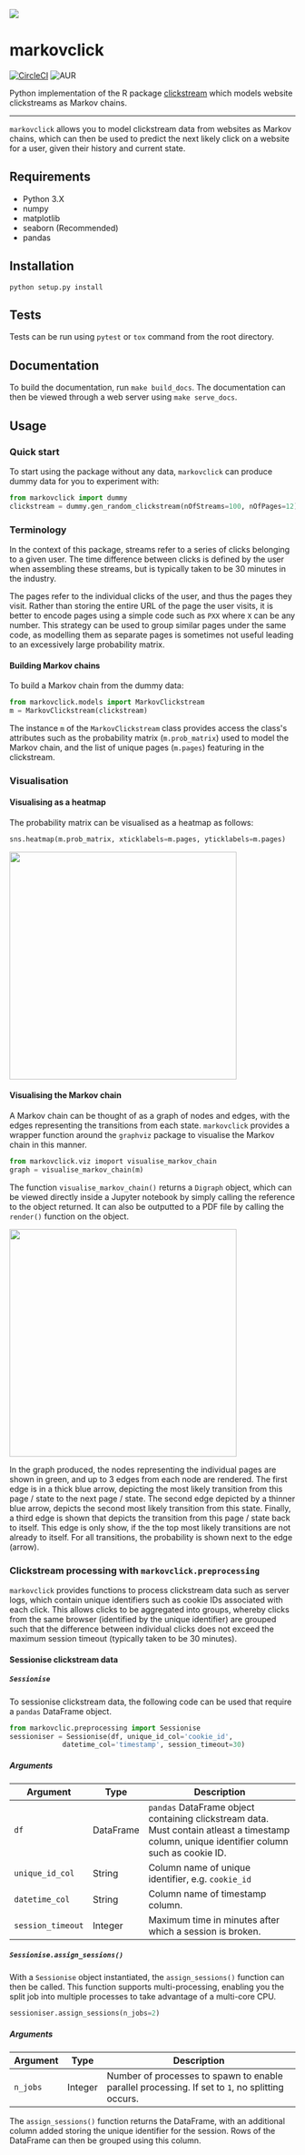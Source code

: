![](header.png)

# markovclick

[![CircleCI](https://circleci.com/gh/ismailuddin/markovclick/tree/master.svg?style=svg)](https://circleci.com/gh/ismailuddin/markovclick/tree/master)
![AUR](https://img.shields.io/aur/license/yaourt.svg)

Python implementation of the R package [clickstream](https://cran.r-project.org/web/packages/clickstream/index.html) which models website clickstreams as Markov chains.

---

`markovclick` allows you to model clickstream data from websites as Markov chains, which can then be used to predict the next likely click on a website for a user, given their history and current state. 

## Requirements
* Python 3.X
* numpy
* matplotlib
* seaborn (Recommended)
* pandas

## Installation
```
python setup.py install
```

## Tests
Tests can be run using `pytest` or `tox` command from the root directory.

## Documentation
To build the documentation, run `make build_docs`. The documentation can then be viewed through a web server using `make serve_docs`.

## Usage

### Quick start
To start using the package without any data, `markovclick` can produce dummy data for you to experiment with:

```python
from markovclick import dummy
clickstream = dummy.gen_random_clickstream(nOfStreams=100, nOfPages=12)
```


### Terminology
In the context of this package, streams refer to a series of clicks belonging to a given user. The time difference between clicks is defined by the user when assembling these streams, but is typically taken to be 30 minutes in the industry.

The pages refer to the individual clicks of the user, and thus the pages they visit. Rather than storing the entire URL of the page the user visits, it is better to encode pages using a simple code such as `PXX` where `X` can be any number. This strategy can be used to group similar pages under the same code, as modelling them as separate pages is sometimes not useful leading to an excessively large probability matrix.


#### Building Markov chains
To build a Markov chain from the dummy data:

```python
from markovclick.models import MarkovClickstream
m = MarkovClickstream(clickstream)
```

The instance `m` of the `MarkovClickstream` class provides access the class's attributes such as the probability matrix (`m.prob_matrix`) used to model the Markov chain, and the list of unique pages (`m.pages`) featuring in the clickstream.

### Visualisation 

#### Visualising as a heatmap

The probability matrix can be visualised as a heatmap as follows:

```python
sns.heatmap(m.prob_matrix, xticklabels=m.pages, yticklabels=m.pages)
```


<img src="heatmap_example.png" width="400">

#### Visualising the Markov chain

A Markov chain can be thought of as a graph of nodes and edges, with the edges representing the transitions from each state. `markovclick` provides a wrapper function around the `graphviz` package to visualise the Markov chain in this manner.

```python
from markovclick.viz imoport visualise_markov_chain
graph = visualise_markov_chain(m)
```

The function `visualise_markov_chain()` returns a `Digraph` object, which can be viewed directly inside a Jupyter notebook by simply calling the reference to the object returned. It can also be outputted to a PDF file by calling the `render()` function on the object. 

<img src="markov_chain.png" width="400">

In the graph produced, the nodes representing the individual pages are shown in green, and up to 3 edges from each node are rendered. The first edge is in a thick blue arrow, depicting the most likely transition from this page / state to the next page / state. The second edge depicted by a thinner blue arrow, depicts the second most likely transition from this state. Finally, a third edge is shown that depicts the transition from this page / state back to itself. This edge is only show, if the the top most likely transitions are not already to itself. For all transitions, the probability is shown next to the edge (arrow).



### Clickstream processing with `markovclick.preprocessing`

`markovclick` provides functions to process clickstream data such as server logs, which contain unique identifiers such as cookie IDs associated with each click. This allows clicks to be aggregated into groups, whereby clicks from the same browser (identified by the unique identifier) are grouped such that the difference between individual clicks does not exceed the maximum session timeout (typically taken to be 30 minutes).

#### Sessionise clickstream data

##### `Sessionise`

To sessionise clickstream data, the following code can be used that require a `pandas` DataFrame object.

```python
from markovclic.preprocessing import Sessionise
sessioniser = Sessionise(df, unique_id_col='cookie_id',
			 datetime_col='timestamp', session_timeout=30)
```

##### Arguments

| Argument          | Type      | Description                                                  |
| ----------------- | --------- | ------------------------------------------------------------ |
| `df`              | DataFrame | `pandas` DataFrame object containing clickstream data. Must contain atleast a timestamp column, unique identifier column such as cookie ID. |
| `unique_id_col`   | String    | Column name of unique identifier, e.g. `cookie_id`           |
| `datetime_col`    | String    | Column name of timestamp column.                             |
| `session_timeout` | Integer   | Maximum time in minutes after which a session is broken.     |

##### `Sessionise.assign_sessions()`

With a `Sessionise` object instantiated, the `assign_sessions()` function can then be called. This function supports multi-processing, enabling you the split job into multiple processes to take advantage of a multi-core CPU.

```python
sessioniser.assign_sessions(n_jobs=2)
```

##### Arguments

| Argument | Type    | Description                                                  |
| -------- | ------- | ------------------------------------------------------------ |
| `n_jobs` | Integer | Number of processes to spawn to enable parallel processing. If set to `1`, no splitting occurs. |

The `assign_sessions()` function returns the DataFrame, with an additional column added storing the unique identifier for the session. Rows of the DataFrame can then be grouped using this column.

